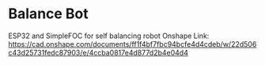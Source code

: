 # Balance Bot
 ESP32 and SimpleFOC for self balancing robot
Onshape  Link:
https://cad.onshape.com/documents/ff1f4bf7fbc94bcfe4d4cdeb/w/22d506c43d25731fedc87903/e/4ccba0817e4d877d2b4e04d4
